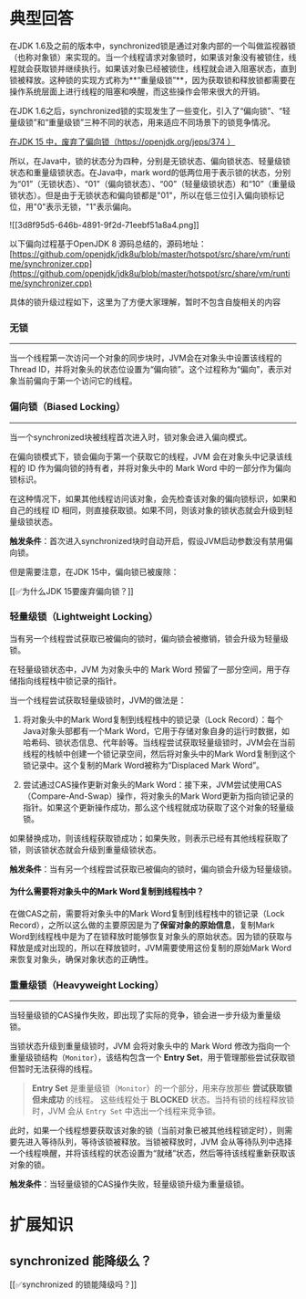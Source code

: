 # 典型回答


在JDK 1.6及之前的版本中，synchronized锁是通过对象内部的一个叫做监视器锁（也称对象锁）来实现的。当一个线程请求对象锁时，如果该对象没有被锁住，线程就会获取锁并继续执行。如果该对象已经被锁住，线程就会进入阻塞状态，直到锁被释放。这种锁的实现方式称为**“重量级锁”**，因为获取锁和释放锁都需要在操作系统层面上进行线程的阻塞和唤醒，而这些操作会带来很大的开销。



在JDK 1.6之后，synchronized锁的实现发生了一些变化，引入了“偏向锁”、“轻量级锁”和“重量级锁”三种不同的状态，用来适应不同场景下的锁竞争情况。



<u>在JDK 15 中，废弃了偏向锁（</u>[<u>https://openjdk.org/jeps/374</u>](https://openjdk.org/jeps/374)<u> ）</u>



所以，在Java中，锁的状态分为四种，分别是无锁状态、偏向锁状态、轻量级锁状态和重量级锁状态。在Java中，mark word的低两位用于表示锁的状态，分别为“01”（无锁状态）、“01”（偏向锁状态）、“00”（轻量级锁状态）和“10”（重量级锁状态）。但是由于无锁状态和偏向锁都是"01"，所以在低三位引入偏向锁标记位，用"0"表示无锁，"1"表示偏向。



![[3d8f95d5-646b-4891-9f2d-71eebf51a8a4.png]]



以下偏向过程基于OpenJDK 8 源码总结的，源码地址：[https://github.com/openjdk/jdk8u/blob/master/hotspot/src/share/vm/runtime/synchronizer.cpp](https://github.com/openjdk/jdk8u/blob/master/hotspot/src/share/vm/runtime/synchronizer.cpp)



具体的锁升级过程如下，这里为了方便大家理解，暂时不包含自旋相关的内容



### 无锁
****

当一个线程第一次访问一个对象的同步块时，JVM会在对象头中设置该线程的Thread ID，并将对象头的状态位设置为“偏向锁”。这个过程称为“偏向”，表示对象当前偏向于第一个访问它的线程。





### 偏向锁（Biased Locking）
****

当一个synchronized块被线程首次进入时，锁对象会进入偏向模式。



在偏向锁模式下，锁会偏向于第一个获取它的线程，JVM 会在对象头中记录该线程的 ID 作为偏向锁的持有者，并将对象头中的 Mark Word 中的一部分作为偏向锁标识。



在这种情况下，如果其他线程访问该对象，会先检查该对象的偏向锁标识，如果和自己的线程 ID 相同，则直接获取锁。如果不同，则该对象的锁状态就会升级到轻量级锁状态。



**触发条件**：首次进入synchronized块时自动开启，假设JVM启动参数没有禁用偏向锁。



但是需要注意，在JDK 15中，偏向锁已被废除：



[[✅为什么JDK 15要废弃偏向锁？]]



### 轻量级锁（Lightweight Locking）


当有另一个线程尝试获取已被偏向的锁时，偏向锁会被撤销，锁会升级为轻量级锁。



在轻量级锁状态中，JVM 为对象头中的 Mark Word 预留了一部分空间，用于存储指向线程栈中锁记录的指针。



当一个线程尝试获取轻量级锁时，JVM的做法是：

1. 将对象头中的Mark Word复制到线程栈中的锁记录（Lock Record）：每个Java对象头部都有一个Mark Word，它用于存储对象自身的运行时数据，如哈希码、锁状态信息、代年龄等。当线程尝试获取轻量级锁时，JVM会在当前线程的栈帧中创建一个锁记录空间，然后将对象头中的Mark Word复制到这个锁记录中。这个复制的Mark Word被称为“Displaced Mark Word”。



2. 尝试通过CAS操作更新对象头的Mark Word：接下来，JVM尝试使用CAS（Compare-And-Swap）操作，将对象头的Mark Word更新为指向锁记录的指针。如果这个更新操作成功，那么这个线程就成功获取了这个对象的轻量级锁。



如果替换成功，则该线程获取锁成功；如果失败，则表示已经有其他线程获取了锁，则该锁状态就会升级到重量级锁状态。



**触发条件**：当有另一个线程尝试获取已被偏向的锁时，偏向锁会升级为轻量级锁。



#### <font style="color:rgb(13, 13, 13);">为什么需要将对象头中的Mark Word复制到线程栈中？</font>


在做CAS之前，需要将对象头中的Mark Word复制到线程栈中的锁记录（Lock Record），之所以这么做的主要原因是为了**保留对象的原始信息**，复制Mark Word到线程栈中是为了在锁释放时能够恢复对象头的原始状态。因为锁的获取与释放是成对出现的，所以在释放锁时，JVM需要使用这份复制的原始Mark Word来恢复对象头，确保对象状态的正确性。



### 重量级锁（Heavyweight Locking）
****

当轻量级锁的CAS操作失败，即出现了实际的竞争，锁会进一步升级为重量级锁。



当锁状态升级到重量级锁时，JVM 会将对象头中的 Mark Word 修改为指向一个重量级锁结构（`Monitor`），该结构包含一个 **Entry Set**，用于管理那些尝试获取锁但暂时无法获得的线程。  



> **Entry Set** 是重量级锁（`Monitor`）的一个部分，用来存放那些 **尝试获取锁但未成功** 的线程。  这些线程处于 **BLOCKED** 状态。当持有锁的线程释放锁时，JVM 会从 `Entry Set` 中选出一个线程来竞争锁。
>



此时，如果一个线程想要获取该对象的锁（当前对象已被其他线程锁定时），则需要先进入等待队列，等待该锁被释放。当锁被释放时，JVM 会从等待队列中选择一个线程唤醒，并将该线程的状态设置为“就绪”状态，然后等待该线程重新获取该对象的锁。



**触发条件**：当轻量级锁的CAS操作失败，轻量级锁升级为重量级锁。





# 扩展知识


## synchronized 能降级么？


[[✅synchronized 的锁能降级吗？]]

